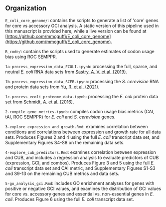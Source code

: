 ## Organization
`E_coli_core_genome/`: contains the scripts to generate a list of 'core' genes for core vs accessory GCI analysis. A static version of this pipeline used in this manuscript is provided here, while a live version can be found at [https://github.com/mmcguffi/E_coli_core_genome](https://github.com/mmcguffi/E_coli_core_genome).

`R_code/`: contains the scripts used to generate estimates of codon usage bias using ROC SEMPPR.

`1a-process_expression_data_ECOLI.ipynb`: processing the full, sparse, and neutral *E. coli* RNA data sets from [Sastry, A. V. et al. (2019)](https://www.nature.com/articles/s41467-019-13483-w).

`1b-process_expression_data_SCER.ipynb`: processing the *S. cerevisiae* RNA and protein data sets from [Yu, R. et al. (2021)](https://elifesciences.org/articles/65722.pdf).

`1c-process_ecoli_proteome_data.ipynb`: processing the *E. coli* protein data set from [Schmidt, A. et al. (2016)](https://www.nature.com/articles/nbt.3418).

`2-compile_gene_metrics.ipynb`: compiles codon usage bias metrics (CAI, tAI, ROC SEMPPR) for *E. coli* and *S. cerevisiae* genes.

`3-explore_expression_and_growth.Rmd`: examines correlation between conditions and correlations between expression and growth rate for all data sets. Produces Figures 2 and 4 using the full *E. coli* transcript data set, and Supplementary Figures S4-S8 on the remaining data sets.

`4-explore_cub_predictors.Rmd`: examines correlation between expression and CUB, and includes a regression analysis to evaluate predictors of CUB (expression, GCI, and combos). Produces Figure 3 and 5 using the full *E. coli* transcript data set and CAI metric, and Supplementary Figures S1-S3 and S9-13 on the remaining CUB metrics and data sets.

`5-go_analysis_gci.Rmd`: includes GO enrichment analyses for genes with positive or negative GCI values, and examines the distribution of GCI values for core vs. accessory genes and essential vs. non-essential genes in *E. coli*. Produces Figure 6 using the full *E. coli* transcript data set.
